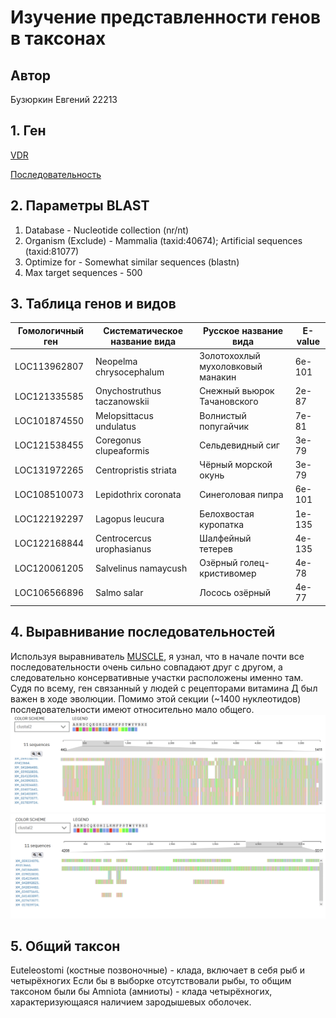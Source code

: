 # Изучение представленности генов в таксонах
## Автор
Бузюркин Евгений 22213
## 1. Ген
[VDR](https://www.ncbi.nlm.nih.gov/gene/7421) 

[Последовательность](https://www.ncbi.nlm.nih.gov/nuccore/AY413664.1?report=genbank)

## 2. Параметры BLAST
1. Database - Nucleotide collection (nr/nt)
2. Organism (Exclude) - Mammalia (taxid:40674); Artificial sequences (taxid:81077)
3. Optimize for - Somewhat similar sequences (blastn)
4. Max target sequences - 500

## 3. Таблица генов и видов
| Гомологичный ген | Систематическое название вида | Русское название вида | E-value |
| --- | --- | --- | --- |
| LOC113962807 | Neopelma chrysocephalum | Золотохохлый мухоловковый манакин | 6e-101 |
| LOC121335585 | Onychostruthus taczanowskii | Снежный вьюрок Тачановского | 2e-87 |
| LOC101874550 | Melopsittacus undulatus | Волнистый попугайчик | 7e-81 |
| LOC121538455 | Coregonus clupeaformis | Сельдевидный сиг | 3e-79 |
| LOC131972265 | Centropristis striata | Чёрный морской окунь | 3e-79 |
| LOC108510073 | Lepidothrix coronata | Синеголовая пипра | 6e-101 |
| LOC122192297 | Lagopus leucura | Белохвостая куропатка | 1e-135 |
| LOC122168844 | Centrocercus urophasianus | Шалфейный тетерев | 4e-135 |
| LOC120061205 | Salvelinus namaycush | Озёрный голец-кристивомер | 4e-78 |
| LOC106566896 | Salmo salar | Лосось озёрный | 4e-77 |

## 4. Выравнивание последовательностей
Используя выравниватель [MUSCLE](https://www.ebi.ac.uk/jdispatcher/msa/muscle), я узнал, что в начале почти все последовательности очень сильно совпадают друг с другом, а следовательно консервативные участки расположены именно там. Судя по всему, ген связанный у людей с рецепторами витамина Д был важен в ходе эволюции. 
Помимо этой секции (~1400 нуклеотидов) последовательности имеют относительно мало общего.
![alt text](image.png)
![alt text](image-1.png)

## 5. Общий таксон
Euteleostomi (костные позвоночные) - клада, включает в себя рыб и четырёхногих
Если бы в выборке отсутствовали рыбы, то общим таксоном были бы Amniota (амниоты) - клада четырёхногих, характеризующаяся наличием зародышевых оболочек.